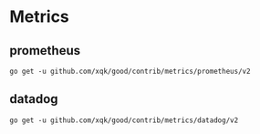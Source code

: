 # Metrics

## prometheus
```
go get -u github.com/xqk/good/contrib/metrics/prometheus/v2
```

## datadog
```
go get -u github.com/xqk/good/contrib/metrics/datadog/v2
```